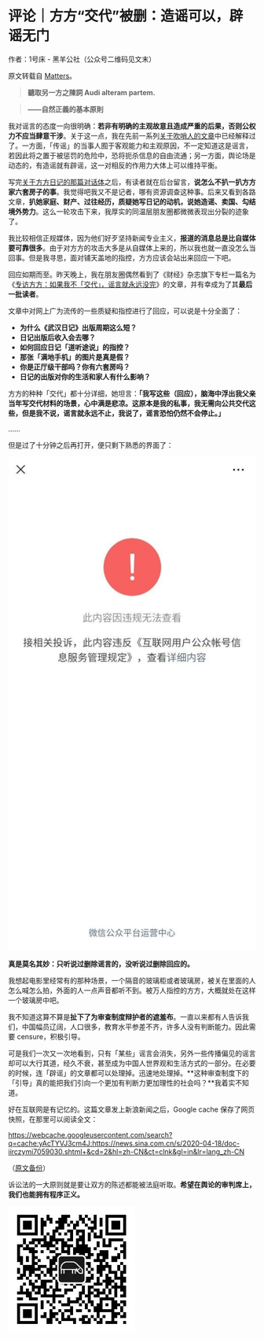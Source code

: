 # 评论｜方方“交代”被删：造谣可以，辟谣无门

作者：1号床 - 黑羊公社（公众号二维码见文末）

原文转载自 [Matters](https://matters.news/@sgdfjw/%E8%AF%84%E8%AE%BA-%E6%96%B9%E6%96%B9-%E4%BA%A4%E4%BB%A3-%E8%A2%AB%E5%88%A0-%E9%80%A0%E8%B0%A3%E5%8F%AF%E4%BB%A5-%E8%BE%9F%E8%B0%A3%E6%97%A0%E9%97%A8-bafyreiau7t3ujsb4rt3zf3nv2agjsntpdd4xrzaobxwrt5kmolrmkzrxum)。

> **聽取另一方之陳詞 Audi alteram partem.**

> **——自然正義的基本原則**

我对谣言的态度一向很明确：**若非有明确的主观故意且造成严重的后果，否则公权力不应当肆意干涉**。关于这一点，我在先前一系列[关于吹哨人的文章](http://mp.weixin.qq.com/s?__biz=MzU2NTg3ODk5Mg==&mid=2247483824&idx=1&sn=1ab86b658eaa422d1c3b3d5512ea0122&chksm=fcb4480fcbc3c11958048d7121f7a51b328b20a606937e6f0b75c2f026cc9785443e1b7d3581&scene=21#wechat_redirect)中已经解释过了。一方面，「传谣」的当事人囿于客观能力和主观原因，不一定知道这是谣言，若因此将之置于被惩罚的危险中，恐将扼杀信息的自由流通；另一方面，舆论场是动态的，有造谣就有辟谣，这一对相反的作用力大体上可以维持平衡。

写完[关于方方日记的那篇对话体](http://mp.weixin.qq.com/s?__biz=MzU2NTg3ODk5Mg==&mid=2247483899&idx=1&sn=9d5ac92db2033beaaadb53df18633bdc&chksm=fcb44844cbc3c152ea8f65818acae2358eb14b3d176408a4e0ae327b4dec4ad37402f9453355&scene=21#wechat_redirect)之后，有读者就在后台留言，**说怎么不扒一扒方方家六套房子的事**。我觉得吧我又不是记者，哪有资源调查这种事。后来又看到各路文章，**扒她家庭、财产、过往经历，质疑她写日记的动机，说她造谣、卖国、勾结境外势力**。这么一轮攻击下来，我厚实的同温层朋友圈都微微表现出分裂的迹象了。

我比较相信正规媒体，因为他们好歹坚持新闻专业主义，**报道的消息总是比自媒体要可靠很多**。由于对方方的攻击大多是从自媒体上来的，所以我也就一直没怎么当回事。但是我寻思，面对铺天盖地的指控，方方应该会站出来回应一下吧。

回应如期而至。昨天晚上，我在朋友圈偶然看到了《财经》杂志旗下专栏一篇名为《[专访方方：如果我不「交代」，谣言就永远没完](./fangfang.md)》的文章，并有幸成为了其**最后一批读者**。

文章中对网上广为流传的一些质疑和指控进行了回应，可以说是十分全面了：

- **为什么《武汉日记》出版周期这么短？**
- **日记出版后收入会去哪？**
- **如何回应日记「道听途说」的指控？**
- **那张「满地手机」的图片是真是假？**
- **你是正厅级干部吗？你有六套房吗？**
- **日记的出版对你的生活和家人有什么影响？**

方方的种种「交代」都十分详细，她坦言：**「我写这些（回应），脑海中浮出我父亲当年写交代材料的场景，心中满是悲凉。**这原本是我的私事，我无需向公共交代这些，但是我不说，谣言就永远不止，我说了，谣言恐怕仍然不会停止。**」**

…...

但是过了十分钟之后再打开，便只剩下熟悉的界面了：

![wechat block](wechat-404.jpeg)

**真是莫名其妙：只听说过删除谣言的，没听说过删除回应的。**

我想起电影里经常有的那种场景，一个隔音的玻璃柜或者玻璃房，被关在里面的人怎么喊怎么拍，外面的人一点声音都听不到。被万人指控的方方，大概就处在这样一个玻璃房中吧。

我不知道这算不算是**扯下了为审查制度辩护者的遮羞布**。一直以来都有人告诉我们，中国幅员辽阔，人口很多，教育水平参差不齐，许多人没有判断能力。因此需要 censure，积极引导。

可是我们一次又一次地看到，只有「某些」谣言会消失，另外一些传播偏见的谣言却可以大行其道，经久不衰，甚至成为中国人世界观和生活方式的一部分。在必要的时候，连「辟谣」的文章都可以处理掉。迅速地处理掉。**这种审查制度下的「引导」真的能把我们引向一个更加有判断力更加理性的社会吗？**我着实不知道。

好在互联网是有记忆的。这篇文章发上新浪新闻之后，Google cache 保存了网页快照，在那里可以阅读全文：

https://webcache.googleusercontent.com/search?q=cache:yAcTYVJ3cm4J:https://news.sina.com.cn/s/2020-04-18/doc-iirczymi7059030.shtml+&cd=2&hl=zh-CN&ct=clnk&gl=in&lr=lang_zh-CN

（[原文备份](./fangfang.md)）

诉讼法的一大原则就是要让双方的陈述都能被法庭听取。**希望在舆论的审判席上，我们也能拥有程序正义。**

![qrcode](qrcode.png)

